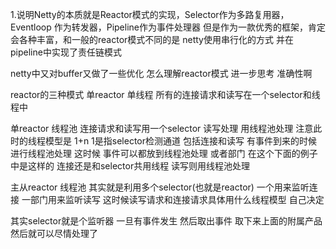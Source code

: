 1.说明Netty的本质就是Reactor模式的实现，Selector作为多路复用器，Eventloop 作为转发器，Pipeline作为事件处理器
但是作为一款优秀的框架，肯定会各种丰富，和一般的reactor模式不同的是 netty使用串行化的方式 并在pipeline中实现了责任链模式

netty中又对buffer又做了一些优化 
 怎么理解reactor模式  进一步思考 准确性啊
 
 reactor的三种模式 
 单reactor 单线程 所有的连接请求和读写在一个selector和线程中
 
 单reactor 线程池 连接请求和读写用一个selector 读写处理 用线程池处理  注意此时的线程模型是 1+n  1是指selector检测通道 包括连接和读写
                 有事件到来的时候 进行线程池处理 这时候 事件可以都放到线程池处理 或者部门 在这个下面的例子中是这样的 连接还是和selector共用线程
                 读写则用线程池处理
 
 主从reactor 线程池  其实就是利用多个selector(也就是reactor) 一个用来监听连接 一部门用来监听读写  这时候读写请求和连接请求具体用什么线程模型 自己决定
 
 
 其实selector就是个监听器 一旦有事件发生 然后取出事件 取下来上面的附属产品 然后就可以尽情处理了
 


